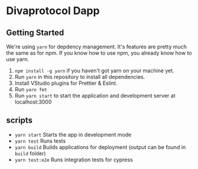 # Divaprotocol Dapp

## Getting Started

We're using `yarn` for depdency management. It's features are pretty much the same as for npm. If you know how to use npm, you already know how to use yarn.

1. `npm install -g yarn` if you haven't got yarn on your machine yet.
2. Run `yarn` in this repository to install all dependencies.
3. Install VStudio plugins for Prettier & Eslint.
4. Run `yarn fmt`
5. Run `yarn start` to start the application and development server at localhost:3000

## scripts

- `yarn start` Starts the app in development mode
- `yarn test` Runs tests
- `yarn build` Builds applications for deployment (output can be found in `build` folder)
- `yarn test:e2e` Runs integration tests for cypress
